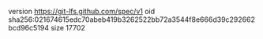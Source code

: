 version https://git-lfs.github.com/spec/v1
oid sha256:021674615edc70abeb419b3262522bb72a3544f8e666d39c292662bcd96c5194
size 17702
